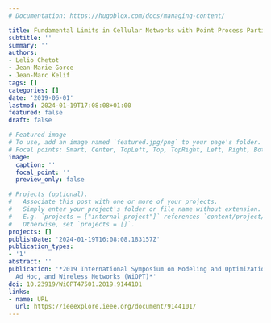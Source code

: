 ```yaml
---
# Documentation: https://hugoblox.com/docs/managing-content/

title: Fundamental Limits in Cellular Networks with Point Process Partial Area Statistics
subtitle: ''
summary: ''
authors:
- Lelio Chetot
- Jean-Marie Gorce
- Jean-Marc Kelif
tags: []
categories: []
date: '2019-06-01'
lastmod: 2024-01-19T17:08:08+01:00
featured: false
draft: false

# Featured image
# To use, add an image named `featured.jpg/png` to your page's folder.
# Focal points: Smart, Center, TopLeft, Top, TopRight, Left, Right, BottomLeft, Bottom, BottomRight.
image:
  caption: ''
  focal_point: ''
  preview_only: false

# Projects (optional).
#   Associate this post with one or more of your projects.
#   Simply enter your project's folder or file name without extension.
#   E.g. `projects = ["internal-project"]` references `content/project/deep-learning/index.md`.
#   Otherwise, set `projects = []`.
projects: []
publishDate: '2024-01-19T16:08:08.183157Z'
publication_types:
- '1'
abstract: ''
publication: '*2019 International Symposium on Modeling and Optimization in Mobile,
  Ad Hoc, and Wireless Networks (WiOPT)*'
doi: 10.23919/WiOPT47501.2019.9144101
links:
- name: URL
  url: https://ieeexplore.ieee.org/document/9144101/
---
```

